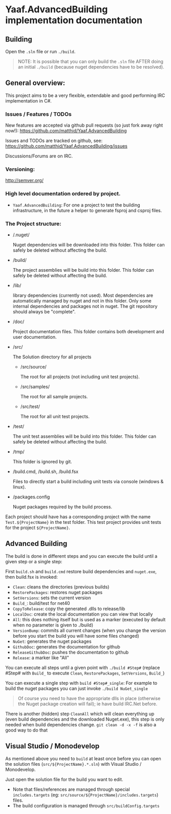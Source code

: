 ﻿# Yaaf.AdvancedBuilding implementation documentation 

## Building

Open the ``.sln`` file or run ``./build``.

> NOTE: It is possible that you can only build the ``.sln`` file AFTER doing an initial ``./build`` (because nuget dependencies have to be resolved).

## General overview:

This project aims to be a very flexible, extendable and good performing IRC implementation in C#.

### Issues / Features / TODOs

New features are accepted via github pull requests (so just fork away right now!):  https://github.com/matthid/Yaaf.AdvancedBuilding

Issues and TODOs are tracked on github, see: https://github.com/matthid/Yaaf.AdvancedBuilding/issues

Discussions/Forums are on IRC. 

### Versioning: 

http://semver.org/

### High level documentation ordered by project.

- `Yaaf.AdvancedBuilding`: For one a project to test the building infrastructure, in the future a helper to generate fsproj and csproj files.

### The Project structure:

- /.nuget/

	Nuget dependencies will be downloaded into this folder. 
	This folder can safely be deleted without affecting the build.

- /build/

	The project assemblies will be build into this folder. This folder can safely be deleted without affecting the build.

- /lib/

	library dependencies (currently not used). Most dependencies are automatically managed by nuget and not in this folder. 
	Only some internal dependencies and packages not in nuget. The git repository should always be "complete".

- /doc/

	Project documentation files. This folder contains both development and user documentation.

- /src/

	The Solution directory for all projects

	- /src/source/

		The root for all projects (not including unit test projects).

	- /src/samples/

		The root for all sample projects.
    
	- /src/test/

		The root for all unit test projects.

- /test/

	The unit test assemblies will be build into this folder. This folder can safely be deleted without affecting the build.

- /tmp/

	This folder is ignored by git.

- /build.cmd, /build.sh, /build.fsx

	Files to directly start a build including unit tests via console (windows & linux).

-  /packages.config

	Nuget packages required by the build process.


Each project should have has a corresponding project with the name `Test.${ProjectName}` in the test folder.
This test project provides unit tests for the project `${ProjectName}`.

## Advanced Building

The build is done in different steps and you can execute the build until a given step or a single step:

First `build.sh` and `build.cmd` restore build dependencies and `nuget.exe`, then build.fsx is invoked:

 - `Clean`: cleans the directories (previous builds)
 - `RestorePackages`: restores nuget packages
 - `SetVersions`: sets the current version
 - `Build_`: build/test for net40
 - `CopyToRelease`: copy the generated .dlls to release/lib
 - `LocalDoc`: create the local documentation you can view that locally
 - `All`: this does nothing itself but is used as a marker (executed by default when no parameter is given to ./build)
 - `VersionBump`: commits all current changes (when you change the version before you start the build you will have some files changed)
 - `NuGet`: generates the nuget packages
 - `GithubDoc`: generates the documentation for github
 - `ReleaseGithubDoc`: pushes the documentation to github
 - `Release`: a marker like "All"

You can execute all steps until a given point with `./build #Step#` (replace #Step# with `Build_` to execute `Clean`, `RestorePackages`, `SetVersions`, `Build_`)

You can execute a single step with `build #Step#_single`: For example to build the nuget packages you can just invoke `./build NuGet_single` 

> Of course you need to have the appropriate dlls in place (otherwise the Nuget package creation will fail); ie have build IRC.Net before.


There is another (hidden) step `CleanAll` which will clean everything up (even build dependencies and the downloaded Nuget.exe), 
this step is only needed when build dependencies change. `git clean -d -x -f` is also a good way to do that

## Visual Studio / Monodevelop

As mentioned above you need to `build` at least once before you can open the 
solution files (`src/${ProjectName}.*.sln`) with Visual Studio / Monodevelop.

Just open the solution file for the build you want to edit. 

 - Note that files/references are managed through special `includes.targets` (eg: `src/source/${ProjectName}/includes.targets`) files.
 - The build configuration is managed through `src/buildConfig.targets`